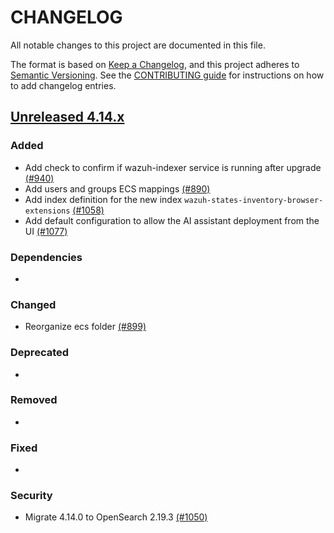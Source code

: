# CHANGELOG
All notable changes to this project are documented in this file.

The format is based on [Keep a Changelog](https://keepachangelog.com/en/1.0.0/), and this project adheres to [Semantic Versioning](https://semver.org/spec/v2.0.0.html). See the [CONTRIBUTING guide](./CONTRIBUTING.md#Changelog) for instructions on how to add changelog entries.

## [Unreleased 4.14.x]
### Added
- Add check to confirm if wazuh-indexer service is running after upgrade [(#940)](https://github.com/wazuh/wazuh-indexer/pull/940)
- Add users and groups ECS mappings [(#890)](https://github.com/wazuh/wazuh-indexer/pull/890)
- Add index definition for the new index `wazuh-states-inventory-browser-extensions` [(#1058)](https://github.com/wazuh/wazuh-indexer/pull/1058)
- Add default configuration to allow the AI assistant deployment from the UI [(#1077)](https://github.com/wazuh/wazuh-indexer/pull/1077)

### Dependencies
-

### Changed
- Reorganize ecs folder [(#899)](https://github.com/wazuh/wazuh-indexer/pull/899)

### Deprecated
-

### Removed
-   

### Fixed
-

### Security
- Migrate 4.14.0 to OpenSearch 2.19.3 [(#1050)](https://github.com/wazuh/wazuh-indexer/pull/1050)

[Unreleased 4.14.x]: https://github.com/wazuh/wazuh-indexer/compare/b7e222a823164da076c3482b511ab08b3e7b8384...4.14.0
